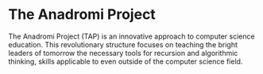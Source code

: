 # The Anadromi Project
The Anadromi Project (TAP) is an innovative approach to computer science education. This revolutionary structure focuses on teaching the bright leaders of tomorrow the necessary tools for recursion and algorithmic thinking, skills applicable to even outside of the computer science field.
